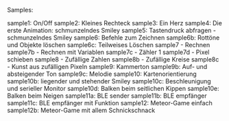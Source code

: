 Samples:

sample1:  On/Off
sample2:  Kleines Rechteck
sample3:  Ein Herz
sample4:  Die erste Animation: schmunzelndes Smiley
sample5:  Tastendruck abfragen - schmunzelndes Smiley
sample6:  Befehle zum Zeichnen
sample6b: Rottöne und Objekte löschen
sample6c: Teilweises Löschen
sample7 - Rechnen
sample7b - Rechnen mit Variablen
sample7c - Zähler 1
sample7d - Pixel schieben
sample8 - Zufällige Zahlen
sample8b - Zufällige Kreise
sample8c - Kunst aus zufälligen Pixeln
sample9: Kammerton
sample9b: Auf- und absteigender Ton
sample9c: Melodie
sample10: Kartenorientierung
sample10b: liegender und stehender Smiley
sample10c: Beschleunigung und serieller Monitor
sample10d: Balken beim seitlichen Kippen
sample10e: Balken beim Neigen 
sample11a: BLE sender
sample11b: BLE empfänger
sample11c: BLE empfänger mit Funktion
sample12: Meteor-Game einfach
sample12b: Meteor-Game mit allem Schnickschnack





